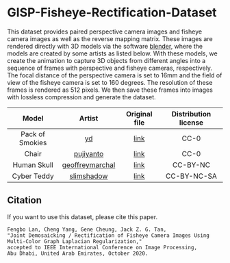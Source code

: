 # GISP-Fisheye-Rectification-Dataset

This dataset provides paired perspective camera images and fisheye camera images as well as the reverse mapping matrix. These images are rendered directly with 3D models via the software [blender](https://www.blender.org/), where the models are created by some artists as listed below. With these models, we create the animation to capture 3D objects from different angles into a sequence of frames with perspective and fisheye cameras, respectively. The focal distance of the perspective camera is set to 16mm and the field of view of the fisheye camera is set to 160 degrees. The resolution of these frames is rendered as 512 pixels. We then save these frames into images with lossless compression and generate the dataset.

| Model        | Artist           | Original file  | Distribution license |
| :-------------: |:-------------:| :-------------:| :-----:|
| Pack of Smokies      | [yd](https://www.blendswap.com/profile/5455)      |   [link](https://www.blendswap.com/blend/24690) | CC-0|
| Chair      | [pujiyanto](https://www.blendswap.com/profile/918426)      |   [link](https://www.blendswap.com/blend/24551) | CC-0|
| Human Skull      | [geoffreymarchal](https://www.blendswap.com/profile/180520)      |   [link](https://www.blendswap.com/blend/23998) | CC-BY-NC|
| Cyber Teddy      | [slimshadow](https://www.blendswap.com/profile/223336)      |   [link](https://www.blendswap.com/blend/22229) | CC-BY-NC-SA |

## Citation
If you want to use this dataset, please cite this paper.
```
Fengbo Lan, Cheng Yang, Gene Cheung, Jack Z. G. Tan, 
"Joint Demosaicking / Rectification of Fisheye Camera Images Using Multi-Color Graph Laplacian Regularization," 
accepted to IEEE International Conference on Image Processing, 
Abu Dhabi, United Arab Emirates, October 2020.
```
